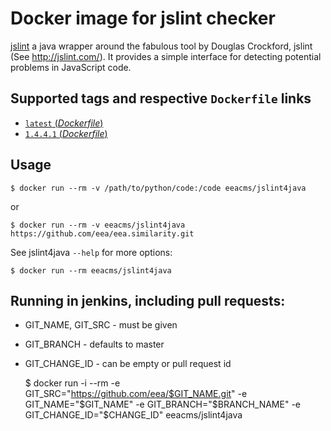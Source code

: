# Docker image for jslint checker

[jslint](http://www.jslint.com/) a java wrapper around the fabulous tool by Douglas Crockford, jslint (See http://jslint.com/). It provides a simple interface for detecting potential problems in JavaScript code.


## Supported tags and respective `Dockerfile` links

- [`latest` (*Dockerfile*)](https://github.com/eea/eea.docker.jslint4java/blob/master/Dockerfile)
- [`1.4.4.1` (*Dockerfile*)](https://github.com/eea/eea.docker.jslint4java/blob/1.4.4.1/Dockerfile)

## Usage

    $ docker run --rm -v /path/to/python/code:/code eeacms/jslint4java

or

    $ docker run --rm -v eeacms/jslint4java https://github.com/eea/eea.similarity.git

See jslint4java `--help` for more options:


    $ docker run --rm eeacms/jslint4java

## Running in jenkins, including pull requests:

* GIT_NAME, GIT_SRC  - must be given
* GIT_BRANCH - defaults to master
* GIT_CHANGE_ID - can be empty or pull request id

    $ docker run -i --rm -e GIT_SRC="https://github.com/eea/$GIT_NAME.git" -e GIT_NAME="$GIT_NAME" -e GIT_BRANCH="$BRANCH_NAME" -e GIT_CHANGE_ID="$CHANGE_ID" eeacms/jslint4java

